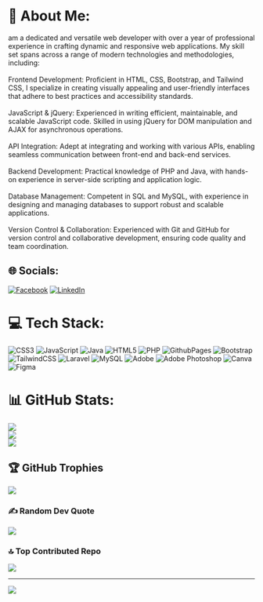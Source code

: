 # 💫 About Me:
 am a dedicated and versatile web developer with over a year of professional experience in crafting dynamic and responsive web applications. My skill set spans across a range of modern technologies and methodologies, including:<br><br>Frontend Development: Proficient in HTML, CSS, Bootstrap, and Tailwind CSS, I specialize in creating visually appealing and user-friendly interfaces that adhere to best practices and accessibility standards.<br><br>JavaScript & jQuery: Experienced in writing efficient, maintainable, and scalable JavaScript code. Skilled in using jQuery for DOM manipulation and AJAX for asynchronous operations.<br><br>API Integration: Adept at integrating and working with various APIs, enabling seamless communication between front-end and back-end services.<br><br>Backend Development: Practical knowledge of PHP and Java, with hands-on experience in server-side scripting and application logic.<br><br>Database Management: Competent in SQL and MySQL, with experience in designing and managing databases to support robust and scalable applications.<br><br>Version Control & Collaboration: Experienced with Git and GitHub for version control and collaborative development, ensuring code quality and team coordination.


## 🌐 Socials:
[![Facebook](https://img.shields.io/badge/Facebook-%231877F2.svg?logo=Facebook&logoColor=white)](https://facebook.com/https://www.facebook.com/profile.php?id=100074487870493&mibextid=ZbWKwL) [![LinkedIn](https://img.shields.io/badge/LinkedIn-%230077B5.svg?logo=linkedin&logoColor=white)](https://linkedin.com/in/www.linkedin.com/in/ahmad-riaz-73ba362b0) 

# 💻 Tech Stack:
![CSS3](https://img.shields.io/badge/css3-%231572B6.svg?style=for-the-badge&logo=css3&logoColor=white) ![JavaScript](https://img.shields.io/badge/javascript-%23323330.svg?style=for-the-badge&logo=javascript&logoColor=%23F7DF1E) ![Java](https://img.shields.io/badge/java-%23ED8B00.svg?style=for-the-badge&logo=openjdk&logoColor=white) ![HTML5](https://img.shields.io/badge/html5-%23E34F26.svg?style=for-the-badge&logo=html5&logoColor=white) ![PHP](https://img.shields.io/badge/php-%23777BB4.svg?style=for-the-badge&logo=php&logoColor=white) ![GithubPages](https://img.shields.io/badge/github%20pages-121013?style=for-the-badge&logo=github&logoColor=white) ![Bootstrap](https://img.shields.io/badge/bootstrap-%238511FA.svg?style=for-the-badge&logo=bootstrap&logoColor=white) ![TailwindCSS](https://img.shields.io/badge/tailwindcss-%2338B2AC.svg?style=for-the-badge&logo=tailwind-css&logoColor=white) ![Laravel](https://img.shields.io/badge/laravel-%23FF2D20.svg?style=for-the-badge&logo=laravel&logoColor=white) ![MySQL](https://img.shields.io/badge/mysql-4479A1.svg?style=for-the-badge&logo=mysql&logoColor=white) ![Adobe](https://img.shields.io/badge/adobe-%23FF0000.svg?style=for-the-badge&logo=adobe&logoColor=white) ![Adobe Photoshop](https://img.shields.io/badge/adobe%20photoshop-%2331A8FF.svg?style=for-the-badge&logo=adobe%20photoshop&logoColor=white) ![Canva](https://img.shields.io/badge/Canva-%2300C4CC.svg?style=for-the-badge&logo=Canva&logoColor=white) ![Figma](https://img.shields.io/badge/figma-%23F24E1E.svg?style=for-the-badge&logo=figma&logoColor=white)
# 📊 GitHub Stats:
![](https://github-readme-stats.vercel.app/api?username=42webok&theme=omni&hide_border=false&include_all_commits=false&count_private=false)<br/>
![](https://github-readme-streak-stats.herokuapp.com/?user=42webok&theme=omni&hide_border=false)<br/>
![](https://github-readme-stats.vercel.app/api/top-langs/?username=42webok&theme=omni&hide_border=false&include_all_commits=false&count_private=false&layout=compact)

## 🏆 GitHub Trophies
![](https://github-profile-trophy.vercel.app/?username=42webok&theme=radical&no-frame=false&no-bg=true&margin-w=4)

### ✍️ Random Dev Quote
![](https://quotes-github-readme.vercel.app/api?type=horizontal&theme=radical)

### 🔝 Top Contributed Repo
![](https://github-contributor-stats.vercel.app/api?username=42webok&limit=5&theme=dark&combine_all_yearly_contributions=true)

---
[![](https://visitcount.itsvg.in/api?id=42webok&icon=2&color=5)](https://visitcount.itsvg.in)

<!-- Proudly created with GPRM ( https://gprm.itsvg.in ) -->
